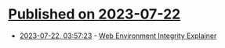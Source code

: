 # [Published on 2023-07-22](index.md)

* [2023-07-22, 03:57:23](https://lobste.rs/s/aphyr2/web_environment_integrity_explainer) - [Web Environment Integrity Explainer](https://github.com/RupertBenWiser/Web-Environment-Integrity/blob/main/explainer.md)
